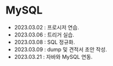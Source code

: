 # MySQL

+ 2023.03.02 : 프로시저 연습.
+ 2023.03.06 : 트리거 실습.
+ 2023.03.08 : SQL 정규화.
+ 2023.03.09 : dump 및 견적서 초안 작성.
+ 2023.03.21 : 자바와 MySQL 연동.
